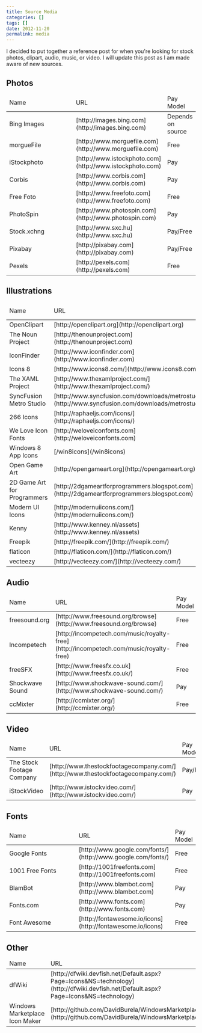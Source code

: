 ```yaml
---
title: Source Media
categories: []
tags: []
date: 2012-11-20
permalink: media
---
```


I decided to put together a reference post for when you&#39;re looking for stock photos, clipart, audio, music, or video. I will update this post as I am made aware of new sources.
<!-- xmore -->

## Photos

<table class="standard">
	<thead>
		<tr>
			<td>Name</td>
			<td>URL</td>
			<td>Pay Model</td>
		</tr>
	</thead>
	<tbody>
		<tr>
			<td style="width: 200px;">Bing Images</td>
			<td>[http://images.bing.com](http://images.bing.com)</td>
			<td>Depends on source</td>
		</tr>
		<tr>
			<td>morgueFile</td>
			<td>[http://www.morguefile.com](http://www.morguefile.com)</td>
			<td>Free</td>
		</tr>
		<tr>
			<td>iStockphoto</td>
			<td>[http://www.istockphoto.com](http://www.istockphoto.com)</td>
			<td>Pay</td>
		</tr>
		<tr>
			<td>Corbis</td>
			<td>[http://www.corbis.com](http://www.corbis.com)</td>
			<td>Pay</td>
		</tr>
		<tr>
			<td>Free Foto</td>
			<td>[http://www.freefoto.com](http://www.freefoto.com)</td>
			<td>Free</td>
		</tr>
		<tr>
			<td>PhotoSpin</td>
			<td>[http://www.photospin.com](http://www.photospin.com)</td>
			<td>Pay</td>
		</tr>
		<tr>
			<td>Stock.xchng</td>
			<td>[http://www.sxc.hu](http://www.sxc.hu)</td>
			<td>Pay/Free</td>
		</tr>
		<tr>
			<td>Pixabay</td>
			<td>[http://pixabay.com](http://pixabay.com)</td>
			<td>Pay/Free</td>
		</tr>
		<tr>
			<td>Pexels</td>
			<td>[http://pexels.com](http://pexels.com)</td>
			<td>Free</td>
		</tr>
	</tbody>
</table>
 

## Illustrations

<table class="standard">
	<thead>
		<tr>
			<td>Name</td>
			<td>URL</td>
			<td>Pay Model</td>
		</tr>
	</thead>
	<tbody>
		<tr>
			<td style="width: 200px;">OpenClipart</td>
			<td>[http://openclipart.org](http://openclipart.org)</td>
			<td>Free</td>
		</tr>
		<tr>
			<td>The Noun Project</td>
			<td>[http://thenounproject.com](http://thenounproject.com)</td>
			<td>Free</td>
		</tr>
		<tr>
			<td>IconFinder</td>
			<td>[http://www.iconfinder.com](http://www.iconfinder.com)</td>
			<td>Free</td>
		</tr>
		<tr>
			<td>Icons 8</td>
			<td>[http://www.icons8.com/](http://www.icons8.com/)</td>
			<td>Free</td>
		</tr>
		<tr>
			<td>The XAML Project</td>
			<td>[http://www.thexamlproject.com/](http://www.thexamlproject.com/)</td>
			<td>Free</td>
		</tr>
		<tr>
			<td>SyncFusion Metro Studio</td>
			<td>[http://www.syncfusion.com/downloads/metrostudio](http://www.syncfusion.com/downloads/metrostudio)</td>
			<td>Free</td>
		</tr>
		<tr>
			<td>266 Icons</td>
			<td>[http://raphaeljs.com/icons/](http://raphaeljs.com/icons/)</td>
		</tr>
		<tr>
			<td>We Love Icon Fonts</td>
			<td>[http://weloveiconfonts.com](http://weloveiconfonts.com)</td>
		</tr>
		<tr>
			<td>Windows 8 App Icons</td>
			<td>[/win8icons](/win8icons)</td>
			<td>Free</td>
		</tr>
		<tr>
			<td>Open Game Art</td>
			<td>[http://opengameart.org](http://opengameart.org)</td>
			<td>Free</td>
		</tr>
		<tr>
			<td>2D Game Art for Programmers</td>
			<td>[http://2dgameartforprogrammers.blogspot.com](http://2dgameartforprogrammers.blogspot.com)</td>
			<td>Free</td>
		</tr>
		<tr>
			<td>Modern UI Icons</td>
			<td>[http://modernuiicons.com/](http://modernuiicons.com/)</td>
			<td>Free</td>
		</tr>
		<tr>
			<td>Kenny</td>
			<td>[http://www.kenney.nl/assets](http://www.kenney.nl/assets)</td>
			<td>Free</td>
		</tr>
		<tr>
			<td>Freepik</td>
			<td>[http://freepik.com/](http://freepik.com/)</td>
			<td>Pay/Free</td>
		</tr>
		<tr>
			<td>flaticon</td>
			<td>[http://flaticon.com/](http://flaticon.com/)</td>
			<td>Pay/Free</td>
		</tr>
		<tr>
			<td>vecteezy</td>
			<td>[http://vecteezy.com/](http://vecteezy.com/)</td>
			<td>Pay/Free</td>
		</tr>
	</tbody>
</table>
 

## Audio

<table class="standard">
	<thead>
		<tr>
			<td>Name</td>
			<td>URL</td>
			<td>Pay Model</td>
		</tr>
	</thead>
	<tbody>
		<tr>
			<td style="width: 200px;">freesound.org</td>
			<td>[http://www.freesound.org/browse](http://www.freesound.org/browse)</td>
			<td>Free</td>
		</tr>
		<tr>
			<td>Incompetech</td>
			<td>[http://incompetech.com/music/royalty-free](http://incompetech.com/music/royalty-free)</td>
			<td>Free</td>
		</tr>
		<tr>
			<td>freeSFX</td>
			<td>[http://www.freesfx.co.uk](http://www.freesfx.co.uk/)</td>
			<td>Free</td>
		</tr>
		<tr>
			<td>Shockwave Sound</td>
			<td>[http://www.shockwave-sound.com/](http://www.shockwave-sound.com/)</td>
			<td>Pay</td>
		</tr>
		<tr>
			<td>ccMixter</td>
			<td>[http://ccmixter.org/](http://ccmixter.org/)</td>
			<td>Free</td>
		</tr>
	</tbody>
</table>
 

## Video

<table class="standard">
	<thead>
		<tr>
			<td>Name</td>
			<td>URL</td>
			<td>Pay Model</td>
		</tr>
	</thead>
	<tbody>
		<tr>
			<td style="width: 200px;">The Stock Footage Company</td>
			<td>[http://www.thestockfootagecompany.com/](http://www.thestockfootagecompany.com/)</td>
			<td>Pay/Free</td>
		</tr>
		<tr>
			<td style="width: 200px;">iStockVideo</td>
			<td>[http://www.istockvideo.com/](http://www.istockvideo.com/)</td>
			<td>Pay</td>
		</tr>
	</tbody>
</table>
 

## Fonts

<table class="standard">
	<thead>
		<tr>
			<td>Name</td>
			<td>URL</td>
			<td>Pay Model</td>
		</tr>
	</thead>
	<tbody>
		<tr>
			<td style="width: 200px;">Google Fonts</td>
			<td>[http://www.google.com/fonts/](http://www.google.com/fonts/)</td>
			<td>Free</td>
		</tr>
		<tr>
			<td style="width: 200px;">1001 Free Fonts</td>
			<td>[http://1001freefonts.com](http://1001freefonts.com)</td>
			<td>Free</td>
		</tr>
		<tr>
			<td style="width: 200px;">BlamBot</td>
			<td>[http://www.blambot.com](http://www.blambot.com)</td>
			<td>Pay</td>
		</tr>
		<tr>
			<td style="width: 200px;">Fonts.com</td>
			<td>[http://www.fonts.com](http://www.fonts.com)</td>
			<td>Pay</td>
		</tr>
		<tr>
			<td style="width: 200px;">Font Awesome</td>
			<td>[http://fontawesome.io/icons](http://fontawesome.io/icons)</td>
			<td>Free</td>
		</tr>
	</tbody>
</table>
 

## Other

<table class="standard">
	<thead>
		<tr>
			<td>Name</td>
			<td>URL</td>
			<td> </td>
		</tr>
	</thead>
	<tbody>
		<tr>
			<td style="width: 200px;">dfWiki</td>
			<td>[http://dfwiki.devfish.net/Default.aspx?Page=Icons&amp;NS=technology](http://dfwiki.devfish.net/Default.aspx?Page=Icons&amp;NS=technology)</td>
		</tr>
		<tr>
			<td>Windows Marketplace Icon Maker</td>
			<td>[http://github.com/DavidBurela/WindowsMarketplaceIconMaker](http://github.com/DavidBurela/WindowsMarketplaceIconMaker)</td>
		</tr>
	</tbody>
</table>